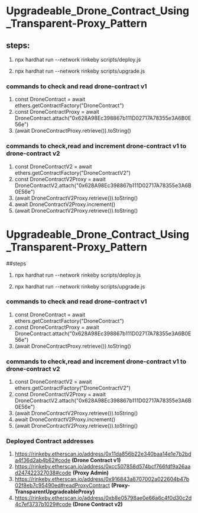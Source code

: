 # Upgradeable_Drone_Contract_Using_Transparent-Proxy_Pattern

## steps:

1. npx hardhat run --network rinkeby scripts/deploy.js 

2. npx hardhat run --network rinkeby scripts/upgrade.js

### commands to check and read drone-contract v1

1. const DroneContract = await ethers.getContractFactory("DroneContract")
2. const DroneContractProxy = await DroneContract.attach("0x628A98Ec398867b111D02717A78355e3A6B0E56e")
3. (await DroneContractProxy.retrieve()).toString()

### commands to check,read and increment drone-contract v1 to drone-contract v2

1.  const DroneContractV2 = await ethers.getContractFactory("DroneContractV2")
2.  const DroneContractV2Proxy = await DroneContractV2.attach("0x628A98Ec398867b111D02717A78355e3A6B0E56e")
3.  (await DroneContractV2Proxy.retrieve()).toString()
4.  await DroneContractV2Proxy.increment()
5.  (await DroneContractV2Proxy.retrieve()).toString()

# Upgradeable_Drone_Contract_Using_Transparent-Proxy_Pattern

##steps

1. npx hardhat run --network rinkeby scripts/deploy.js 

2. npx hardhat run --network rinkeby scripts/upgrade.js

### commands to check and read drone-contract v1

1. const DroneContract = await ethers.getContractFactory("DroneContract")
2. const DroneContractProxy = await DroneContract.attach("0x628A98Ec398867b111D02717A78355e3A6B0E56e")
3. (await DroneContractProxy.retrieve()).toString()

### commands to check,read and increment drone-contract v1 to drone-contract v2

1.  const DroneContractV2 = await ethers.getContractFactory("DroneContractV2")
2.  const DroneContractV2Proxy = await DroneContractV2.attach("0x628A98Ec398867b111D02717A78355e3A6B0E56e")
3.  (await DroneContractV2Proxy.retrieve()).toString()
4.  await DroneContractV2Proxy.increment()
5.  (await DroneContractV2Proxy.retrieve()).toString()

### Deployed Contract addresses

1. https://rinkeby.etherscan.io/address/0x11da856b22e340baa14e1e7b2bda4f36d2ab4b62#code **(Drone Contract v1)**
2. https://rinkeby.etherscan.io/address/0xcc507858d574bcf766fdf9a26aad247422327038#code **(Proxy Admin)**
3. https://rinkeby.etherscan.io/address/0x916843a8707002a022604b47b02f8eb7c95490ed#readProxyContract **(Proxy-TransparentUpgradeableProxy)**
4. https://rinkeby.etherscan.io/address/0xb8e05798ae0e66a6c4f0d30c2d4c7ef3737b1029#code **(Drone Contract v2)**




